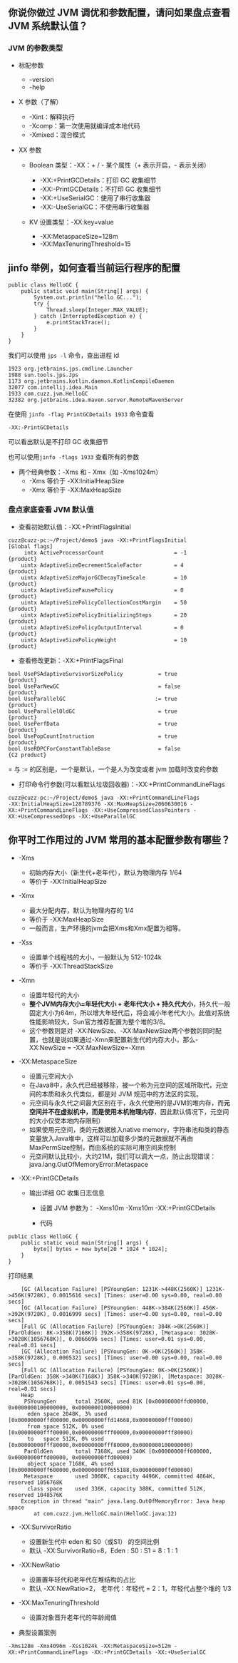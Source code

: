 ## 你说你做过 JVM 调优和参数配置，请问如果盘点查看 JVM 系统默认值？

### JVM 的参数类型

- 标配参数

  - -version
  - -help 

- X 参数（了解）

  - -Xint：解释执行
  - -Xcomp：第一次使用就编译成本地代码
  - -Xmixed：混合模式

- XX 参数

  - Boolean 类型：-XX：+ / - 某个属性（+ 表示开启，- 表示关闭）

    - -XX:+PrintGCDetails：打印 GC 收集细节
    - -XX:-PrintGCDetails：不打印 GC 收集细节
    - -XX:+UseSerialGC：使用了串行收集器
    - -XX:-UseSerialGC：不使用串行收集器

  - KV 设置类型：-XX:key=value

    - -XX:MetaspaceSize=128m
    - -XX:MaxTenuringThreshold=15

## jinfo 举例，如何查看当前运行程序的配置

```
public class HelloGC {
    public static void main(String[] args) {
        System.out.println("hello GC...");
        try {
            Thread.sleep(Integer.MAX_VALUE);
        } catch (InterruptedException e) {
            e.printStackTrace();
        }
    }
}
```

我们可以使用 `jps -l` 命令，查出进程 id

```
1923 org.jetbrains.jps.cmdline.Launcher
1988 sun.tools.jps.Jps
1173 org.jetbrains.kotlin.daemon.KotlinCompileDaemon
32077 com.intellij.idea.Main
1933 com.cuzz.jvm.HelloGC
32382 org.jetbrains.idea.maven.server.RemoteMavenServer
```

在使用 `jinfo -flag PrintGCDetails 1933` 命令查看

```
-XX:-PrintGCDetails
```

可以看出默认是不打印 GC 收集细节

也可以使用`jinfo -flags 1933` 查看所有的参数

- 两个经典参数：-Xms 和 - Xmx（如 -Xms1024m）
	- -Xms 等价于 -XX:InitialHeapSize
	- -Xmx 等价于 -XX:MaxHeapSize

### 盘点家底查看 JVM 默认值

- 查看初始默认值：-XX:+PrintFlagsInitial

```
cuzz@cuzz-pc:~/Project/demo$ java -XX:+PrintFlagsInitial
[Global flags]
     intx ActiveProcessorCount                      = -1                                  {product}
    uintx AdaptiveSizeDecrementScaleFactor          = 4                                   {product}
    uintx AdaptiveSizeMajorGCDecayTimeScale         = 10                                  {product}
    uintx AdaptiveSizePausePolicy                   = 0                                   {product}
    uintx AdaptiveSizePolicyCollectionCostMargin    = 50                                  {product}
    uintx AdaptiveSizePolicyInitializingSteps       = 20                                  {product}
    uintx AdaptiveSizePolicyOutputInterval          = 0                                   {product}
    uintx AdaptiveSizePolicyWeight                  = 10                                  {product}
```


- 查看修改更新：-XX:+PrintFlagsFinal

```
bool UsePSAdaptiveSurvivorSizePolicy           = true                                {product}
bool UseParNewGC                               = false                               {product}
bool UseParallelGC                            := true                                {product}
bool UseParallelOldGC                          = true                                {product}
bool UsePerfData                               = true                                {product}
bool UsePopCountInstruction                    = true                                {product}
bool UseRDPCForConstantTableBase               = false                               {C2 product}
```

= 与 := 的区别是，一个是默认，一个是人为改变或者 jvm 加载时改变的参数

- 打印命令行参数(可以看默认垃圾回收器)：-XX:+PrintCommandLineFlags

```
cuzz@cuzz-pc:~/Project/demo$ java -XX:+PrintCommandLineFlags
-XX:InitialHeapSize=128789376 -XX:MaxHeapSize=2060630016 -XX:+PrintCommandLineFlags -XX:+UseCompressedClassPointers -XX:+UseCompressedOops -XX:+UseParallelGC
```

## 你平时工作用过的 JVM 常用的基本配置参数有哪些？

- -Xms
  - 初始内存大小（新生代+老年代），默认为物理内存 1/64
  - 等价于 -XX:InitialHeapSize

- -Xmx

  - 最大分配内存，默认为物理内存的 1/4
  - 等价于 -XX:MaxHeapSize
  - 一般而言，生产环境的jvm会把Xms和Xmx配置为相等。

- -Xss
  - 设置单个线程栈的大小，一般默认为 512-1024k
  - 等价于 -XX:ThreadStackSize

- -Xmn
  - 设置年轻代的大小
  - **整个JVM内存大小=年轻代大小 + 老年代大小 + 持久代大小**，持久代一般固定大小为64m，所以增大年轻代后，将会减小年老代大小。此值对系统性能影响较大，Sun官方推荐配置为整个堆的3/8。
  - 这个参数则是对 -XX:NewSize、-XX:MaxNewSize两个参数的同时配置，也就是说如果通过-Xmn来配置新生代的内存大小，那么-XX:NewSize = -XX:MaxNewSize=-Xmn

- -XX:MetaspaceSize
  - 设置元空间大小
  - 在Java8中，永久代已经被移除，被一个称为元空间的区域所取代，元空间的本质和永久代类似，都是对 JVM 规范中的方法区的实现。
  - 元空间与永久代之间最大区别在于，永久代使用的是JVM的堆内存，而**元空间并不在虚拟机中，而是使用本机物理内存**，因此默认情况下，元空间的大小仅受本地内存限制）
  - 如果使用元空间，类的元数据放入native memory，字符串池和类的静态变量放入Java堆中，这样可以加载多少类的元数据就不再由MaxPermSize控制，而由系统的实际可用空间来控制
  - 元空间默认比较小，大约21M，我们可以调大一点，防止出现错误：java.lang.OutOfMemoryError:Metaspace

- -XX:+PrintGCDetails
  - 输出详细 GC 收集日志信息

    - 设置 JVM 参数为： -Xms10m -Xmx10m -XX:+PrintGCDetails

    - 代码

```
public class HelloGC {
    public static void main(String[] args) {
        byte[] bytes = new byte[20 * 1024 * 1024];
    }
}
```

打印结果

```
    [GC (Allocation Failure) [PSYoungGen: 1231K->448K(2560K)] 1231K->456K(9728K), 0.0015616 secs] [Times: user=0.00 sys=0.00, real=0.00 secs] 
    [GC (Allocation Failure) [PSYoungGen: 448K->384K(2560K)] 456K->392K(9728K), 0.0016999 secs] [Times: user=0.00 sys=0.00, real=0.00 secs] 
    [Full GC (Allocation Failure) [PSYoungGen: 384K->0K(2560K)] [ParOldGen: 8K->358K(7168K)] 392K->358K(9728K), [Metaspace: 3028K->3028K(1056768K)], 0.0066696 secs] [Times: user=0.01 sys=0.00, real=0.01 secs] 
    [GC (Allocation Failure) [PSYoungGen: 0K->0K(2560K)] 358K->358K(9728K), 0.0005321 secs] [Times: user=0.00 sys=0.00, real=0.00 secs] 
    [Full GC (Allocation Failure) [PSYoungGen: 0K->0K(2560K)] [ParOldGen: 358K->340K(7168K)] 358K->340K(9728K), [Metaspace: 3028K->3028K(1056768K)], 0.0051543 secs] [Times: user=0.01 sys=0.00, real=0.01 secs] 
    Heap
     PSYoungGen      total 2560K, used 81K [0x00000000ffd00000, 0x0000000100000000, 0x0000000100000000)
      eden space 2048K, 3% used [0x00000000ffd00000,0x00000000ffd14668,0x00000000fff00000)
      from space 512K, 0% used [0x00000000fff00000,0x00000000fff00000,0x00000000fff80000)
      to   space 512K, 0% used [0x00000000fff80000,0x00000000fff80000,0x0000000100000000)
     ParOldGen       total 7168K, used 340K [0x00000000ff600000, 0x00000000ffd00000, 0x00000000ffd00000)
      object space 7168K, 4% used [0x00000000ff600000,0x00000000ff655188,0x00000000ffd00000)
     Metaspace       used 3060K, capacity 4496K, committed 4864K, reserved 1056768K
      class space    used 336K, capacity 388K, committed 512K, reserved 1048576K
    Exception in thread "main" java.lang.OutOfMemoryError: Java heap space
    	at com.cuzz.jvm.HelloGC.main(HelloGC.java:12)
```

- -XX:SurvivorRatio
  - 设置新生代中 eden 和 S0（或S1） 的空间比例
  - 默认 -XX:SurvivorRatio=8，Eden : S0 : S1 = 8 : 1 : 1

- -XX:NewRatio
  - 设置置年轻代和老年代在堆结构的占比
  - 默认 -XX:NewRatio=2， 老年代：年轻代 = 2：1，年轻代占整个堆的 1/3

- -XX:MaxTenuringThreshold
  - 设置对象晋升老年代的年龄阈值

- 典型设置案例

```
-Xms128m -Xmx4096m -Xss1024k -XX:MetaspaceSize=512m -XX:+PrintCommandLineFlags -XX:+PrintGCDetails -XX:+UseSerialGC
```